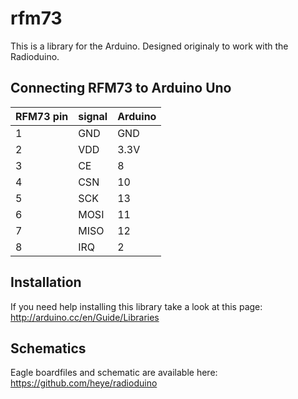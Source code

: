 rfm73
=====

This is a library for the Arduino. Designed originaly to work with the Radioduino.

## Connecting RFM73 to Arduino Uno

| RFM73 pin | signal | Arduino |
| --------- | ------ | ------- |
| 1         | GND    | GND     |
| 2         | VDD    | 3.3V    |
| 3         | CE     | 8       |
| 4         | CSN    | 10      |
| 5         | SCK    | 13      |
| 6         | MOSI   | 11      |
| 7         | MISO   | 12      |
| 8         | IRQ    | 2       |

## Installation

If you need help installing this library take a look at this page:
http://arduino.cc/en/Guide/Libraries

## Schematics

Eagle boardfiles and schematic are available here: https://github.com/heye/radioduino
